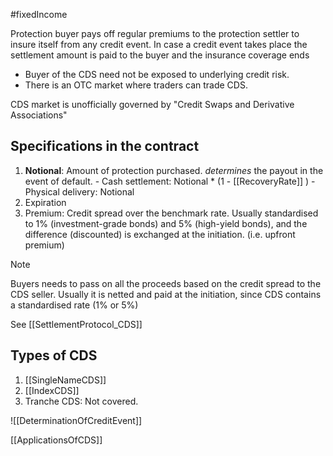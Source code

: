 #fixedIncome 

Protection buyer pays off regular premiums to the protection settler to insure itself from any credit event. In case a credit event takes place the settlement amount is paid to the buyer and the insurance coverage ends

- Buyer of the CDS need not be exposed to underlying credit risk. 
- There is an OTC market where traders can trade CDS. 

CDS market is unofficially governed by "Credit Swaps and Derivative Associations"

## Specifications in the contract 
1. **Notional**: Amount of protection purchased. *determines* the payout in the event of default. 
	   - Cash settlement: Notional * (1 - [[RecoveryRate]] )
	   - Physical delivery: Notional 
2. Expiration 
3. Premium: Credit spread over the benchmark rate. Usually standardised to 1% (investment-grade bonds) and 5% (high-yield bonds), and the difference (discounted) is exchanged at the initiation. (i.e. upfront premium) 
> [!Note]
> Buyers needs to pass on all the proceeds based on the credit spread to the CDS seller. Usually it is netted and paid at the initiation, since CDS contains a standardised rate (1% or 5%)

See [[SettlementProtocol_CDS]]

## Types of CDS 
1. [[SingleNameCDS]]
2. [[IndexCDS]]
3. Tranche CDS: Not covered. 

![[DeterminationOfCreditEvent]]

[[ApplicationsOfCDS]]
